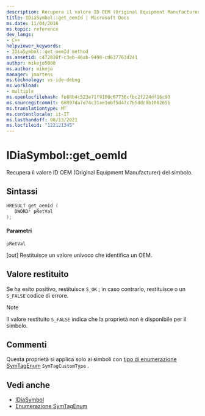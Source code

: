 ```yaml
---
description: Recupera il valore ID OEM (Original Equipment Manufacturer) del simbolo.
title: IDiaSymbol::get_oemId | Microsoft Docs
ms.date: 11/04/2016
ms.topic: reference
dev_langs:
- C++
helpviewer_keywords:
- IDiaSymbol::get_oemId method
ms.assetid: c472830f-c3eb-46ab-9498-cd637763d241
author: mikejo5000
ms.author: mikejo
manager: jmartens
ms.technology: vs-ide-debug
ms.workload:
- multiple
ms.openlocfilehash: fe88b4c523e71f9100c67736cfbc2f224df16c93
ms.sourcegitcommit: 68897da7d74c31ae1ebf5d47c7b5ddc9b108265b
ms.translationtype: MT
ms.contentlocale: it-IT
ms.lasthandoff: 08/13/2021
ms.locfileid: "122121345"
---
```

# <a name="idiasymbolget_oemid"></a>IDiaSymbol::get_oemId
Recupera il valore ID OEM (Original Equipment Manufacturer) del simbolo.

## <a name="syntax"></a>Sintassi

```C++
HRESULT get_oemId ( 
   DWORD* pRetVal
);
```

#### <a name="parameters"></a>Parametri
 `pRetVal`

[out] Restituisce un valore univoco che identifica un OEM.

## <a name="return-value"></a>Valore restituito
 Se ha esito positivo, restituisce `S_OK` ; in caso contrario, restituisce o un `S_FALSE` codice di errore.

> [!NOTE]
> Il valore restituito `S_FALSE` indica che la proprietà non è disponibile per il simbolo.

## <a name="remarks"></a>Commenti
 Questa proprietà si applica solo ai simboli con [tipo di enumerazione SymTagEnum](../../debugger/debug-interface-access/symtagenum.md) `SymTagCustomType` .

## <a name="see-also"></a>Vedi anche
- [IDiaSymbol](../../debugger/debug-interface-access/idiasymbol.md)
- [Enumerazione SymTagEnum](../../debugger/debug-interface-access/symtagenum.md)
